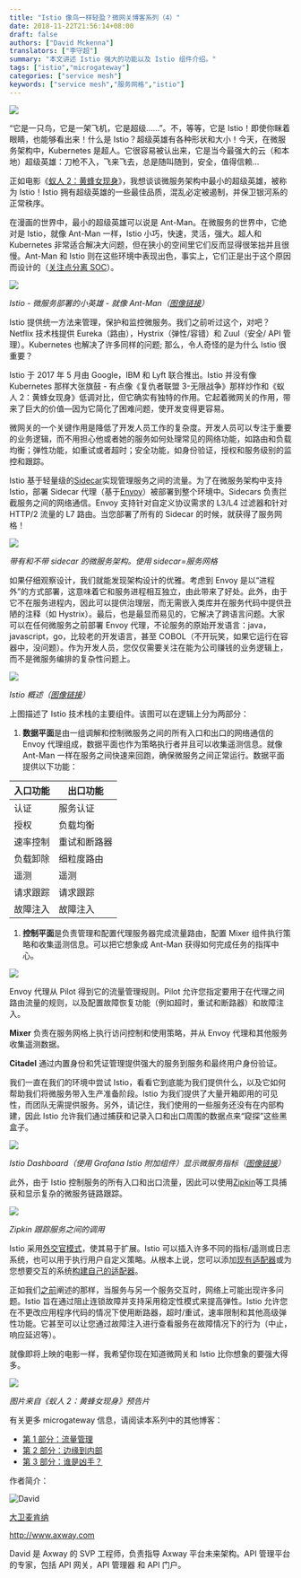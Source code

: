 ```yaml
---
title: "Istio 像鸟一样轻盈？微网关博客系列（4）"
date: 2018-11-22T21:56:14+08:00
draft: false
authors: ["David Mckenna"]
translators: ["李守超"]
summary: "本文讲述 Istio 强大的功能以及 Istio 组件介绍。"
tags: ["istio","microgateway"]
categories: ["service mesh"]
keywords: ["service mesh","服务网格","istio"]
---
```


![](006tNbRwly1fxh6je0wipj30fw08w779.jpg)

“它是一只鸟，它是一架飞机，它是超级……”。不，等等，它是 Istio！即使你眯着眼睛，也能够看出来！什么是 Istio？超级英雄有各种形状和大小！今天，在微服务架构中，Kubernetes 是超人。它很容易被认出来，它是当今最强大的云（和本地）超级英雄：刀枪不入，飞来飞去，总是随叫随到，安全，值得信赖...

正如电影《[蚁人 2：黄蜂女现身](https://www.imdb.com/title/tt5095030/)》，我想谈谈微服务架构中最小的超级英雄，被称为 Istio！Istio 拥有超级英雄的一些最佳品质，混乱必定被遏制，并保卫银河系的正常秩序。

在漫画的世界中，最小的超级英雄可以说是 Ant-Man。在微服务的世界中，它绝对是 Istio，就像 Ant-Man 一样，Istio 小巧，快速，灵活，强大。超人和 Kubernetes 非常适合解决大问题，但在狭小的空间里它们反而显得很笨拙并且很慢。Ant-Man 和 Istio 则在这些环境中表现出色，事实上，它们正是出于这个原因而设计的（[关注点分离 SOC](https://en.wikipedia.org/wiki/Separation_of_concerns)）。

![](006tNbRwly1fxh6jpv2o9j305l08uq3b.jpg)

*Istio - 微服务部署的小英雄 - 就像 Ant-Man（[图像链接](https://lego.fandom.com/wiki/Ant-Man)）*

Istio 提供统一方法来管理，保护和监控微服务。我们之前听过这个，对吧？Netflix 技术栈提供 Eureka（路由），Hystrix（弹性/容错）和 Zuul（安全/ API 管理）。Kubernetes 也解决了许多同样的问题; 那么，令人奇怪的是为什么 Istio 很重要？

Istio 于 2017 年 5 月由 Google，IBM 和 Lyft 联合推出。Istio 并没有像 Kubernetes 那样大张旗鼓 - 有点像《复仇者联盟 3-无限战争》那样炒作和《蚁人 2：黄蜂女现身》低调对比，但它确实有独特的作用。它起着微网关的作用，带来了巨大的价值––因为它简化了困难问题，使开发变得更容易。

微网关的一个关键作用是降低了开发人员工作的复杂度。开发人员可以专注于重要的业务逻辑，而不用担心他或者她的服务如何处理常见的网络功能，如路由和负载均衡；弹性功能，如重试或者超时；安全功能，如身份验证，授权和服务级别的监控和跟踪。

Istio 基于轻量级的[Sidecar](https://www.appcelerator.com/blog/2018/03/microgateway-blog-series-part-1-traffic-management/)实现管理服务之间的流量。为了在微服务架构中支持 Istio，部署 Sidecar 代理（基于[Envoy](https://www.envoyproxy.io/)）被部署到整个环境中。Sidecars 负责拦截服务之间的网络通信。Envoy 支持针对自定义协议需求的 L3/L4 过滤器和针对 HTTP/2 流量的 L7 路由。当您部署了所有的 Sidecar 的时候，就获得了服务网格！

![](006tNbRwly1fxh6jtxrxaj30mk06ndgn.jpg)

*带有和不带 sidecar 的微服务架构。使用 sidecar=服务网格*

如果仔细观察设计，我们就能发现架构设计的优雅。考虑到 Envoy 是以“进程外”的方式部署，这意味着它和服务进程相互独立，由此带来了好处。此外，由于它不在服务进程内，因此可以提供治理层，而无需嵌入类库并在服务代码中提供丑陋的注释（如 Hystrix）。最后，也是最显而易见的，它解决了跨语言问题。大家可以在任何微服务之前部署 Envoy 代理，不论服务的原始开发语言：java，javascript，go，比较老的开发语言，甚至 COBOL（不开玩笑，如果它运行在容器中，没问题）。作为开发人员，您仅仅需要关注在能为公司赚钱的业务逻辑上，而不是微服务编排的复杂性问题上。

![](006tNbRwly1fxh6k2xmbgj30zk0k0411.jpg)

*Istio 概述（[图像链接](https://istio.io/docs/concepts/what-is-Istio/img/overview/arch.svg)）*

上图描述了 Istio 技术栈的主要组件。该图可以在逻辑上分为两部分：

1. **数据平面**是由一组调解和控制微服务之间的所有入口和出口的网络通信的 Envoy 代理组成，数据平面也作为策略执行者并且可以收集遥测信息。就像 Ant-Man 一样在服务之间快速来回跑，确保微服务之间正常运行。数据平面提供以下功能：

| **入口功能** | **出口功能** |
| ------------ | ------------ |
| 认证         | 服务认证     |
| 授权         | 负载均衡     |
| 速率控制     | 重试和断路器 |
| 负载卸除     | 细粒度路由   |
| 遥测         | 遥测         |
| 请求跟踪     | 请求跟踪     |
| 故障注入     | 故障注入     |

1. **控制平面**是负责管理和配置代理服务器完成流量路由，配置 Mixer 组件执行策略和收集遥测信息。可以把它想象成 Ant-Man 获得如何完成任务的指挥中心。

![](006tNbRwly1fxh6k74te2j30o1073t9b.jpg)

Envoy 代理从 Pilot 得到它的流量管理规则。Pilot 允许您指定要用于在代理之间路由流量的规则，以及配置故障恢复功能（例如超时，重试和断路器）和故障注入。

**Mixer** 负责在服务网格上执行访问控制和使用策略，并从 Envoy 代理和其他服务收集遥测数据。

**Citadel** 通过内置身份和凭证管理提供强大的服务到服务和最终用户身份验证。

我们一直在我们的环境中尝试 Istio，看看它到底能为我们提供什么，以及它如何帮助我们将微服务带入生产准备阶段。Istio 为我们提供了大量开箱即用的可见性，而团队无需提供服务。另外，请记住，我们使用的一些服务还没有在内部构建，因此 Istio 允许我们通过捕获和记录入口和出口周围的数据点来“窥探”这些黑盒子。

![](006tNbRwly1fxh6kcqvzdj31jj0sjdm4.jpg)

*Istio Dashboard（使用 Grafana Istio 附加组件）显示微服务指标（[图像链接](https://istio.io/docs/tasks/telemetry/using-istio-dashboard/)）*

此外，由于 Istio 控制服务的所有入口和出口流量，因此可以使用[Zipkin](https://github.com/openzipkin)等工具捕获和显示复杂的微服务链路跟踪。

![](006tNbRwly1fxh6ki2n3mj31dz0h3n0b.jpg)

*Zipkin 跟踪服务之间的调用*

Istio 采用[外交官模式](https://docs.microsoft.com/en-us/azure/architecture/patterns/ambassador)，使其易于扩展。Istio 可以插入许多不同的指标/遥测或日志系统，也可以用于执行用户自定义策略。从根本上说，您可以添加[现有适配器](https://istio.io/docs/reference/config/policy-and-telemetry/adapters/)或为您想要交互的系统[构建自己的适配器](https://github.com/istio/istio/wiki/Mixer-Using-a-Custom-Adapter)。

正如我们[之前](https://www.appcelerator.com/blog/2018/03/microgateway-blog-series-part-1-traffic-management/)阐述的那样，当服务与另一个服务交互时，网络上可能出现许多问题。Istio 旨在通过阻止连锁故障并支持采用稳定性模式来提高弹性。Istio 允许您在不更改应用程序代码的情况下使用断路器，超时/重试，速率限制和其他高级弹性功能。它甚至可以让您通过故障注入进行查看服务在故障情况下的行为（中止，响应延迟等）。

就像即将上映的电影一样，我希望你现在知道微网关和 Istio 比你想象的要强大得多。

![](006tNbRwly1fxh6knjf2xj30m80dcwh6.jpg)

*图片来自《蚁人 2：黄蜂女现身》预告片*

有关更多 microgateway 信息，请阅读本系列中的其他博客：

- [第 1 部分：流量管理](https://apifriends.com/microservices/microgateway-traffic-management/)
- [第 2 部分：边缘到内部](https://apifriends.com/microservices/microgateway-edge-gateway-internal/)
- [第 3 部分：谁是凶手？](https://apifriends.com/microservices/microservice-whodunit/)

作者简介：

![David](https://apifriends.com/wp-content/uploads/2018/10/David-McKenna-96x96.jpg)

[大卫麦肯纳](https://apifriends.com/author/dmckenna/)

http://www.axway.com 

David 是 Axway 的 SVP 工程师，负责指导 Axway 平台未来架构。API 管理平台的专家，包括 API 网关，API 管理器 和 API 门户。
